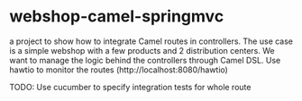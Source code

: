 # webshop-camel-springmvc
a project to show how to integrate Camel routes in controllers.
The use case is a simple webshop with a few products and 2 distribution centers.
We want to manage the logic behind the controllers through Camel DSL.
Use hawtio to monitor the routes (http://localhost:8080/hawtio)

TODO: Use cucumber to specify integration tests for whole route
